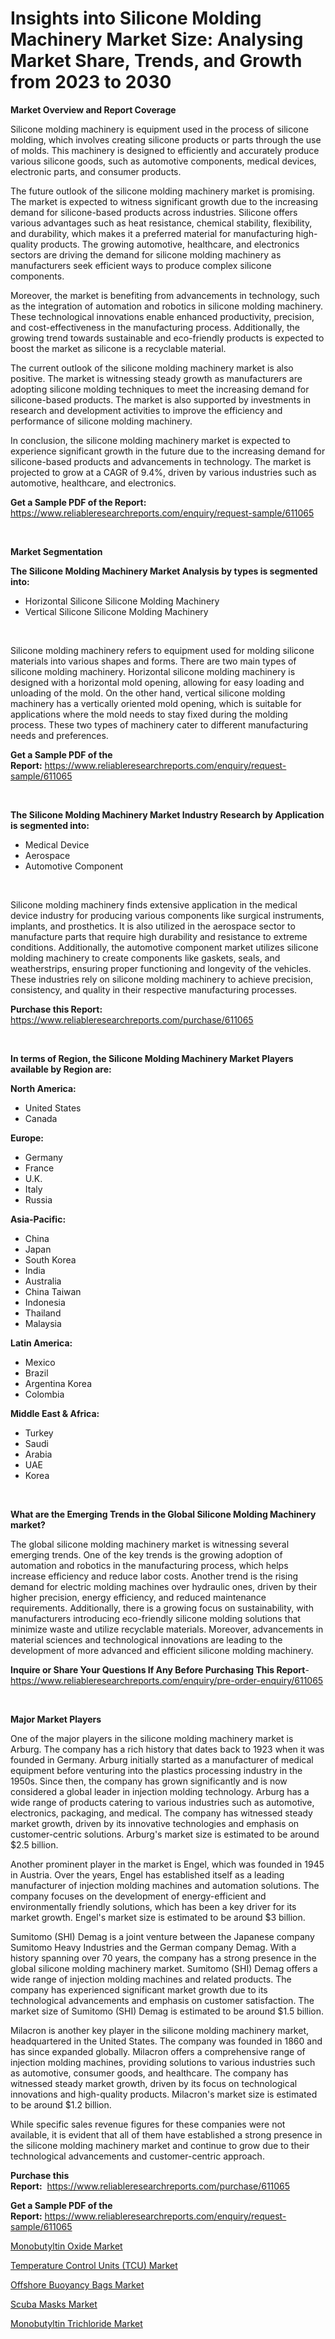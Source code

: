 <p><h1>Insights into Silicone Molding Machinery Market Size: Analysing Market Share, Trends, and Growth from 2023 to 2030</h1></p><p><strong>Market Overview and Report Coverage</strong></p>
<p><p>Silicone molding machinery is equipment used in the process of silicone molding, which involves creating silicone products or parts through the use of molds. This machinery is designed to efficiently and accurately produce various silicone goods, such as automotive components, medical devices, electronic parts, and consumer products.</p><p>The future outlook of the silicone molding machinery market is promising. The market is expected to witness significant growth due to the increasing demand for silicone-based products across industries. Silicone offers various advantages such as heat resistance, chemical stability, flexibility, and durability, which makes it a preferred material for manufacturing high-quality products. The growing automotive, healthcare, and electronics sectors are driving the demand for silicone molding machinery as manufacturers seek efficient ways to produce complex silicone components.</p><p>Moreover, the market is benefiting from advancements in technology, such as the integration of automation and robotics in silicone molding machinery. These technological innovations enable enhanced productivity, precision, and cost-effectiveness in the manufacturing process. Additionally, the growing trend towards sustainable and eco-friendly products is expected to boost the market as silicone is a recyclable material.</p><p>The current outlook of the silicone molding machinery market is also positive. The market is witnessing steady growth as manufacturers are adopting silicone molding techniques to meet the increasing demand for silicone-based products. The market is also supported by investments in research and development activities to improve the efficiency and performance of silicone molding machinery.</p><p>In conclusion, the silicone molding machinery market is expected to experience significant growth in the future due to the increasing demand for silicone-based products and advancements in technology. The market is projected to grow at a CAGR of 9.4%, driven by various industries such as automotive, healthcare, and electronics.</p></p>
<p><strong>Get a Sample PDF of the Report:</strong> <a href="https://www.reliableresearchreports.com/enquiry/request-sample/611065">https://www.reliableresearchreports.com/enquiry/request-sample/611065</a></p>
<p>&nbsp;</p>
<p><strong>Market Segmentation</strong></p>
<p><strong>The Silicone Molding Machinery Market Analysis by types is segmented into:</strong></p>
<p><ul><li>Horizontal Silicone Silicone Molding Machinery</li><li>Vertical Silicone Silicone Molding Machinery</li></ul></p>
<p>&nbsp;</p>
<p><p>Silicone molding machinery refers to equipment used for molding silicone materials into various shapes and forms. There are two main types of silicone molding machinery. Horizontal silicone molding machinery is designed with a horizontal mold opening, allowing for easy loading and unloading of the mold. On the other hand, vertical silicone molding machinery has a vertically oriented mold opening, which is suitable for applications where the mold needs to stay fixed during the molding process. These two types of machinery cater to different manufacturing needs and preferences.</p></p>
<p><strong>Get a Sample PDF of the Report:</strong>&nbsp;<a href="https://www.reliableresearchreports.com/enquiry/request-sample/611065">https://www.reliableresearchreports.com/enquiry/request-sample/611065</a></p>
<p>&nbsp;</p>
<p><strong>The Silicone Molding Machinery Market Industry Research by Application is segmented into:</strong></p>
<p><ul><li>Medical Device</li><li>Aerospace</li><li>Automotive Component</li></ul></p>
<p>&nbsp;</p>
<p><p>Silicone molding machinery finds extensive application in the medical device industry for producing various components like surgical instruments, implants, and prosthetics. It is also utilized in the aerospace sector to manufacture parts that require high durability and resistance to extreme conditions. Additionally, the automotive component market utilizes silicone molding machinery to create components like gaskets, seals, and weatherstrips, ensuring proper functioning and longevity of the vehicles. These industries rely on silicone molding machinery to achieve precision, consistency, and quality in their respective manufacturing processes.</p></p>
<p><strong>Purchase this Report:</strong>&nbsp; <a href="https://www.reliableresearchreports.com/purchase/611065">https://www.reliableresearchreports.com/purchase/611065</a></p>
<p>&nbsp;</p>
<p><strong>In terms of Region, the Silicone Molding Machinery Market Players available by Region are:</strong></p>
<p>
    <p> <strong> North America: </strong>
        <ul>
            <li>United States</li>
            <li>Canada</li>
        </ul>
        </p> 
    <p> <strong> Europe: </strong>
        <ul>
            <li>Germany</li>
            <li>France</li>
            <li>U.K.</li>
            <li>Italy</li>
            <li>Russia</li>
        </ul>
        </p> 
    <p> <strong> Asia-Pacific: </strong>
        <ul>
            <li>China</li>
            <li>Japan</li>
            <li>South Korea</li>
            <li>India</li>
            <li>Australia</li>
            <li>China Taiwan</li>
            <li>Indonesia</li>
            <li>Thailand</li>
            <li>Malaysia</li>
        </ul>
        </p> 
    <p> <strong> Latin America: </strong>
        <ul>
            <li>Mexico</li>
            <li>Brazil</li>
            <li>Argentina Korea</li>
            <li>Colombia</li>
        </ul>
        </p> 
    <p> <strong> Middle East & Africa: </strong>
        <ul>
            <li>Turkey</li>
            <li>Saudi</li>
            <li>Arabia</li>
            <li>UAE</li>
            <li>Korea</li>
        </ul>
    </p>
    </p>
<p>&nbsp;</p>
<p><strong>What are the Emerging Trends in the Global Silicone Molding Machinery market?</strong></p>
<p><p>The global silicone molding machinery market is witnessing several emerging trends. One of the key trends is the growing adoption of automation and robotics in the manufacturing process, which helps increase efficiency and reduce labor costs. Another trend is the rising demand for electric molding machines over hydraulic ones, driven by their higher precision, energy efficiency, and reduced maintenance requirements. Additionally, there is a growing focus on sustainability, with manufacturers introducing eco-friendly silicone molding solutions that minimize waste and utilize recyclable materials. Moreover, advancements in material sciences and technological innovations are leading to the development of more advanced and efficient silicone molding machinery.</p></p>
<p><strong>Inquire or Share Your Questions If Any Before Purchasing This Report</strong>- <a href="https://www.reliableresearchreports.com/enquiry/pre-order-enquiry/611065">https://www.reliableresearchreports.com/enquiry/pre-order-enquiry/611065</a></p>
<p>&nbsp;</p>
<p><strong>Major Market Players</strong></p>
<p><p>One of the major players in the silicone molding machinery market is Arburg. The company has a rich history that dates back to 1923 when it was founded in Germany. Arburg initially started as a manufacturer of medical equipment before venturing into the plastics processing industry in the 1950s. Since then, the company has grown significantly and is now considered a global leader in injection molding technology. Arburg has a wide range of products catering to various industries such as automotive, electronics, packaging, and medical. The company has witnessed steady market growth, driven by its innovative technologies and emphasis on customer-centric solutions. Arburg's market size is estimated to be around $2.5 billion.</p><p>Another prominent player in the market is Engel, which was founded in 1945 in Austria. Over the years, Engel has established itself as a leading manufacturer of injection molding machines and automation solutions. The company focuses on the development of energy-efficient and environmentally friendly solutions, which has been a key driver for its market growth. Engel's market size is estimated to be around $3 billion.</p><p>Sumitomo (SHI) Demag is a joint venture between the Japanese company Sumitomo Heavy Industries and the German company Demag. With a history spanning over 70 years, the company has a strong presence in the global silicone molding machinery market. Sumitomo (SHI) Demag offers a wide range of injection molding machines and related products. The company has experienced significant market growth due to its technological advancements and emphasis on customer satisfaction. The market size of Sumitomo (SHI) Demag is estimated to be around $1.5 billion.</p><p>Milacron is another key player in the silicone molding machinery market, headquartered in the United States. The company was founded in 1860 and has since expanded globally. Milacron offers a comprehensive range of injection molding machines, providing solutions to various industries such as automotive, consumer goods, and healthcare. The company has witnessed steady market growth, driven by its focus on technological innovations and high-quality products. Milacron's market size is estimated to be around $1.2 billion.</p><p>While specific sales revenue figures for these companies were not available, it is evident that all of them have established a strong presence in the silicone molding machinery market and continue to grow due to their technological advancements and customer-centric approach.</p></p>
<p><strong>Purchase this Report:</strong>&nbsp;&nbsp;<a href="https://www.reliableresearchreports.com/purchase/611065">https://www.reliableresearchreports.com/purchase/611065</a></p>
<p></p>
<p><strong>Get a Sample PDF of the Report:</strong>&nbsp;<a href="https://www.reliableresearchreports.com/enquiry/request-sample/611065">https://www.reliableresearchreports.com/enquiry/request-sample/611065</a></p>
<p><p><a href="https://medium.com/@dinafritsch/monobutyltin-oxide-market-size-growth-forecast-2023-2030-4dea0b1068d3">Monobutyltin Oxide Market</a></p><p><a href="https://www.linkedin.com/pulse/temperature-control-units-tcu-market-research-report-provides/">Temperature Control Units (TCU) Market</a></p><p><a href="https://www.linkedin.com/pulse/offshore-buoyancy-bags-market-research-report-unlocks-analysis/">Offshore Buoyancy Bags Market</a></p><p><a href="https://www.linkedin.com/pulse/scuba-masks-market-insights-players-forecast-till-2030/">Scuba Masks Market</a></p><p><a href="https://medium.com/@albertakoss2023/monobutyltin-trichloride-market-size-growth-forecast-2023-2030-1649e0372141">Monobutyltin Trichloride Market</a></p></p>